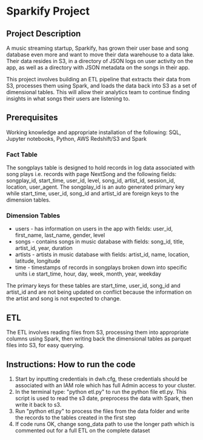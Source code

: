 # Sparkify Project

## Project Description
A music streaming startup, Sparkify, has grown their user base and song database even more and want to move their data warehouse to a data lake. Their data resides in S3, in a directory of JSON logs on user activity on the app, as well as a directory with JSON metadata on the songs in their app.

This project involves building an ETL pipeline that extracts their data from S3, processes them using Spark, and loads the data back into S3 as a set of dimensional tables. This will allow their analytics team to continue finding insights in what songs their users are listening to.

## Prerequisites
Working knowledge and appropriate installation of the following: SQL, Jupyter notebooks, Python, AWS Redshift/S3 and Spark

### Fact Table
 The songplays table is designed to hold records in log data associated with song plays i.e. records with page NextSong and the following fields: songplay_id, start_time, user_id, level, song_id, artist_id, session_id, location, user_agent. The songplay_id is an auto generated primary key while start_time, user_id, song_id and artist_id are foreign keys to the dimension tables. 
 
### Dimension Tables
- users - has information on users in the app with fields: user_id, first_name, last_name, gender, level
- songs - contains songs in music database with fields: song_id, title, artist_id, year, duration
- artists - artists in music database with fields: artist_id, name, location, latitude, longitude
- time - timestamps of records in songplays broken down into specific units i.e start_time, hour, day, week, month, year, weekday

The primary keys for these tables are start_time, user_id, song_id and artist_id and are not being updated on conflict because the information on the artist and song is not expected to change.

## ETL

The ETL involves reading files from S3, processing them into appropriate columns using Spark, then writing back the dimensional tables as parquet files into S3, for easy querying.

## Instructions: How to run the code
1. Start by inputting credentials in dwh.cfg, these credentials should be associated with an IAM role which has full Admin access to your cluster. 
2. In the terminal type: "python etl.py" to run the python file etl.py. This script is used to read the s3 date, preprocess the data with Spark, then write it back to s3.
3. Run "python etl.py" to process the files from the data folder and write the records to the tables created in the first step
4. If code runs OK, change song_data path to use the longer path which is commented out for a full ETL on the complete dataset